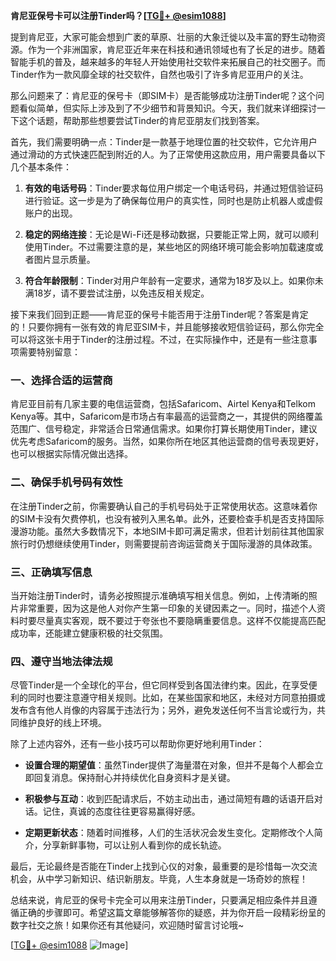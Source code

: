 **肯尼亚保号卡可以注册Tinder吗？[[TG💪+ @esim1088](https://t.me/s/esim1088)]**

提到肯尼亚，大家可能会想到广袤的草原、壮丽的大象迁徙以及丰富的野生动物资源。作为一个非洲国家，肯尼亚近年来在科技和通讯领域也有了长足的进步。随着智能手机的普及，越来越多的年轻人开始使用社交软件来拓展自己的社交圈子。而Tinder作为一款风靡全球的社交软件，自然也吸引了许多肯尼亚用户的关注。

那么问题来了：肯尼亚的保号卡（即SIM卡）是否能够成功注册Tinder呢？这个问题看似简单，但实际上涉及到了不少细节和背景知识。今天，我们就来详细探讨一下这个话题，帮助那些想要尝试Tinder的肯尼亚朋友们找到答案。

首先，我们需要明确一点：Tinder是一款基于地理位置的社交软件，它允许用户通过滑动的方式快速匹配到附近的人。为了正常使用这款应用，用户需要具备以下几个基本条件：

1. **有效的电话号码**：Tinder要求每位用户绑定一个电话号码，并通过短信验证码进行验证。这一步是为了确保每位用户的真实性，同时也是防止机器人或虚假账户的出现。
   
2. **稳定的网络连接**：无论是Wi-Fi还是移动数据，只要能正常上网，就可以顺利使用Tinder。不过需要注意的是，某些地区的网络环境可能会影响加载速度或者图片显示质量。

3. **符合年龄限制**：Tinder对用户年龄有一定要求，通常为18岁及以上。如果你未满18岁，请不要尝试注册，以免违反相关规定。

接下来我们回到正题——肯尼亚的保号卡能否用于注册Tinder呢？答案是肯定的！只要你拥有一张有效的肯尼亚SIM卡，并且能够接收短信验证码，那么你完全可以将这张卡用于Tinder的注册过程。不过，在实际操作中，还是有一些注意事项需要特别留意：

### 一、选择合适的运营商

肯尼亚目前有几家主要的电信运营商，包括Safaricom、Airtel Kenya和Telkom Kenya等。其中，Safaricom是市场占有率最高的运营商之一，其提供的网络覆盖范围广、信号稳定，非常适合日常通信需求。如果你打算长期使用Tinder，建议优先考虑Safaricom的服务。当然，如果你所在地区其他运营商的信号表现更好，也可以根据实际情况做出选择。

### 二、确保手机号码有效性

在注册Tinder之前，你需要确认自己的手机号码处于正常使用状态。这意味着你的SIM卡没有欠费停机，也没有被列入黑名单。此外，还要检查手机是否支持国际漫游功能。虽然大多数情况下，本地SIM卡即可满足需求，但若计划前往其他国家旅行时仍想继续使用Tinder，则需要提前咨询运营商关于国际漫游的具体政策。

### 三、正确填写信息

当开始注册Tinder时，请务必按照提示准确填写相关信息。例如，上传清晰的照片非常重要，因为这是他人对你产生第一印象的关键因素之一。同时，描述个人资料时要尽量真实客观，既不要过于夸张也不要隐瞒重要信息。这样不仅能提高匹配成功率，还能建立健康积极的社交氛围。

### 四、遵守当地法律法规

尽管Tinder是一个全球化的平台，但它同样受到各国法律约束。因此，在享受便利的同时也要注意遵守相关规则。比如，在某些国家和地区，未经对方同意拍摄或发布含有他人肖像的内容属于违法行为；另外，避免发送任何不当言论或行为，共同维护良好的线上环境。

除了上述内容外，还有一些小技巧可以帮助你更好地利用Tinder：

- **设置合理的期望值**：虽然Tinder提供了海量潜在对象，但并不是每个人都会立即回复消息。保持耐心并持续优化自身资料才是关键。
  
- **积极参与互动**：收到匹配请求后，不妨主动出击，通过简短有趣的话语开启对话。记住，真诚的态度往往更容易赢得好感。

- **定期更新状态**：随着时间推移，人们的生活状况会发生变化。定期修改个人简介，分享新鲜事物，可以让别人看到你的成长轨迹。

最后，无论最终是否能在Tinder上找到心仪的对象，最重要的是珍惜每一次交流机会，从中学习新知识、结识新朋友。毕竟，人生本身就是一场奇妙的旅程！

总结来说，肯尼亚的保号卡完全可以用来注册Tinder，只要满足相应条件并且遵循正确的步骤即可。希望这篇文章能够解答你的疑惑，并为你开启一段精彩纷呈的数字社交之旅！如果你还有其他疑问，欢迎随时留言讨论哦~

[[TG💪+ @esim1088](https://t.me/s/esim1088) ![Image](https://i.postimg.cc/4NQfJmqS/Snipaste-2025-05-13-00-14-12.png)]